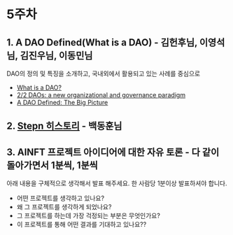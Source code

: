 # 5주차

## 1. A DAO Defined(What is a DAO) - 김헌후님, 이영석님, 김진우님, 이동민님
DAO의 정의 및 특징을 소개하고, 국내외에서 활용되고 있는 사례를 중심으로
- [What is a DAO?](https://hackernoon.com/what-is-a-dao-c7e84aa1bd69)
- [2/2 DAOs: a new organizational and governance paradigm](https://medium.com/@LuigiGrx/2-2-daos-a-new-organizational-and-governance-paradigm-93e889df1b39)
- [A DAO Defined: The Big Picture](https://blog.aragon.org/a-dao-defined-the-big-picture/)
  
## 2. [Stepn 히스토리](https://docs.google.com/presentation/d/1pF2JnnUEPntTb6zzX_t_Snk8Ca5k1hnW0-vqW1dPVSA) - 백동훈님

## 3. AINFT 프로젝트 아이디어에 대한 자유 토론 - 다 같이 돌아가면서 1분씩, 1분씩

아래 내용을 구체적으로 생각해서 발표 해주세요. 한 사람당 1분이상 발표하셔야 합니다. 
- 어떤 프로젝트를 생각하고 있나요?
- 왜 그 프로젝트를 생각하게 되었나요?
- 그 프로젝트를 하는데 가장 걱정되는 부분은 무엇인가요? 
- 이 프로젝트를 통해 어떤 결과를 기대하고 있나요?? 
